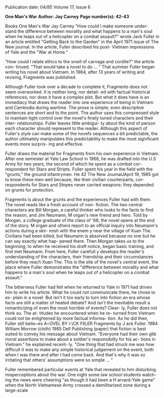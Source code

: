 Publication date: 04/85
Volume 17, Issue 6

**One Man's War**
**Author: Jay Carney**
**Page number(s): 42-43**

Books 
One Man's War 
Jay Carney 
"How could I make someone under-
stand the difference between morality 
and what happens to a man's soul when 
he leaps out of a helicopter on a combat 
assault?" wrote Jack Fuller in an article 
entitled "Getting Back to the Garden" in 
the April 1971 issue of The New journal. 
In the article, Fuller described his post-
Vietnam impressions of Yale and the 
"War at Home." 

"How could I relate ethics to the smell 
of carnage and cordite?" the article con-
tinued. "That would take a novel to 
do ... " That summer Fuller began 
writing his novel about Vietnam. In 
1984, after 13 years of writing and 
revising, Fragments was published. 

Although Fuller took over a decade to 
complete it, Fragments does not seem 
overworked. It is neither long, nor detail-
ed with factual historical references; nor 
does it have a complex plot. But what it 
does have is an immediacy that draws the 
reader into one experience of being in 
Vietnam and Cambodia during wartime. 
The prose is simple; even descriptive 
sentences are short and to the point. The 
author uses this compressed style to 
maintain tight control over the novel's 
fmely tuned characters and their inter-
relationships. Fuller leaves little ambigui-
ty about the kind of person each 
character should represent to the reader. 
Although this aspect of Fuller's style can 
make some of the novefs sequences a bit 
predictable, 
the author ultimately 
manipulates this predictability to make 
the most significant events more surpris-
ing and effective. 

Fuller draws the 
material 
for 
Fragments from his own experience in 
Vietnam. After one semester at Yale 
Law School in 1968, he was drafted into 
the U.S Army for two years, the second 
of which he spent as a combat cor-
respondent for Stars and Stripts. Fuller 
spent his year in the field with the 
"grunts," the ground infantrymen. He 
42 The New JoumalJApril 19, 1985 
got to know these men well because, 
like their civilian counterparts, cor-
respondents for Stars and Stnpes never 
carried weapons: they depended on 
grunts for protection. 

Fragments is about the grunts and the 
experiences Fuller had with them. The 
novel reads like a fresh account of non-
fiction. The two central characters are 
Bill Morgan, a careful thinker who 
looks to the facts to find the reason, and 
Jim Neumann, M organ's new friend 
and hero. Told by Morgan, a college 
graduate of the class of '68, the novel 
opens at the end of the story. M organ 
and others report to an official inquiry 
into Neumann's actions during a skir-
mish with the enem y near the village of 
Xuan The. Civilians had been killed, 
but Neumann is absolved because no 
one but he can say exactly what hap-
pened there. Then Morgan takes us to 
the beginning, to when he received his 
draft notice, began basic training, and 
first met Neumann. From here, Fuller 
carefull y 
develops 
the reader's 
understanding of the characters, their 
friendship 
and 
their circumstances 
before they reach Xuan The. This is the 
site of the novel's central event, the 
place where Fuller demonstrates the 
"difference between morality and what 
happens to a man's soul when he leaps 
out of a helicopter on a combat assault." 

The bitterness Fuller had felt when 
he returned to Yale in 1971 had driven 
him to write his article. What he could 
not communicate there, he chose to ex-
plain in a novel. But isn't it too early to 
turn into fiction an era whose facts are 
still a matter of heated debate? And isn't 
the inevitable result a romanticizing of 
even the most horrible of events? Clear-
ly, Fuller does not think so. The at-
titudes he encountered when he re-
turned from Vietnam could not be 
enlightened by more factual informa-
tion. As he did then, Fuller still belie~es 
A~OVEL BY l-\CK FllLER 
Fragments by J ack Fuller. 
1984 William Morrow (cloth) 
1985 Dell Publishing (paper) 
that fiction is best suited to convey his 
message about Vietnam. "Everyone had 
their own glib moral assertions to make 
about a soldier's responsibilty for his ac-
tions in Vietnam." he explained recent-
ly. "One thing that had struck me was 
how difficult it was to make any simple 
historical judgement on the event, both 
when I was there and after I had come 
back. And that's why it was so irritating 
that 
others' assumptions 
were 
so 
simple ... " 

Fuller remembered particular events 
at Yale that revealed to him disturbing 
misperceptions about the war. One 
night some law school students watch-
ing the news were cheering "as though it 
had been a H arvard-Yale game" when 
the North Vietnamese Army crossed a 
demilitarized zone during a large-scale
